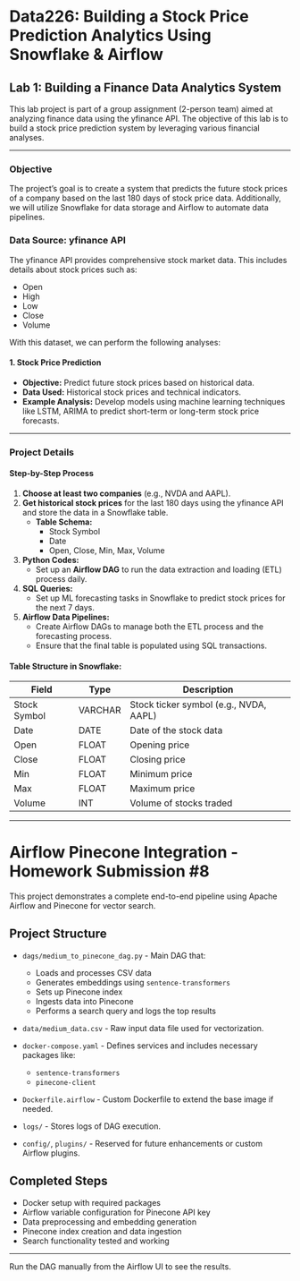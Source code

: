 # Data226: Building a Stock Price Prediction Analytics Using Snowflake & Airflow

## Lab 1: Building a Finance Data Analytics System
This lab project is part of a group assignment (2-person team) aimed at analyzing finance data using the yfinance API. The objective of this lab is to build a stock price prediction system by leveraging various financial analyses.

---

### Objective
The project’s goal is to create a system that predicts the future stock prices of a company based on the last 180 days of stock price data. Additionally, we will utilize Snowflake for data storage and Airflow to automate data pipelines.

### Data Source: yfinance API
The yfinance API provides comprehensive stock market data. This includes details about stock prices such as:
- Open
- High
- Low
- Close
- Volume

With this dataset, we can perform the following analyses:

#### 1. **Stock Price Prediction**
   - **Objective:** Predict future stock prices based on historical data.
   - **Data Used:** Historical stock prices and technical indicators.
   - **Example Analysis:** Develop models using machine learning techniques like LSTM, ARIMA to predict short-term or long-term stock price forecasts.

---

### Project Details

#### **Step-by-Step Process**
1. **Choose at least two companies** (e.g., NVDA and AAPL).
2. **Get historical stock prices** for the last 180 days using the yfinance API and store the data in a Snowflake table.
   - **Table Schema:**
     - Stock Symbol
     - Date
     - Open, Close, Min, Max, Volume
3. **Python Codes:**
   - Set up an **Airflow DAG** to run the data extraction and loading (ETL) process daily.
4. **SQL Queries:**
   - Set up ML forecasting tasks in Snowflake to predict stock prices for the next 7 days.
5. **Airflow Data Pipelines:**
   - Create Airflow DAGs to manage both the ETL process and the forecasting process.
   - Ensure that the final table is populated using SQL transactions.

#### **Table Structure in Snowflake:**
| Field       | Type    | Description                    |
|-------------|---------|--------------------------------|
| Stock Symbol| VARCHAR | Stock ticker symbol (e.g., NVDA, AAPL) |
| Date        | DATE    | Date of the stock data         |
| Open        | FLOAT   | Opening price                  |
| Close       | FLOAT   | Closing price                  |
| Min         | FLOAT   | Minimum price                  |
| Max         | FLOAT   | Maximum price                  |
| Volume      | INT     | Volume of stocks traded        |

---

# Airflow Pinecone Integration - Homework Submission #8

This project demonstrates a complete end-to-end pipeline using Apache Airflow and Pinecone for vector search.

## Project Structure

- `dags/medium_to_pinecone_dag.py` - Main DAG that:
  - Loads and processes CSV data
  - Generates embeddings using `sentence-transformers`
  - Sets up Pinecone index
  - Ingests data into Pinecone
  - Performs a search query and logs the top results

- `data/medium_data.csv` - Raw input data file used for vectorization.

- `docker-compose.yaml` - Defines services and includes necessary packages like:
  - `sentence-transformers`
  - `pinecone-client`

- `Dockerfile.airflow` - Custom Dockerfile to extend the base image if needed.

- `logs/` - Stores logs of DAG execution.

- `config/`, `plugins/` - Reserved for future enhancements or custom Airflow plugins.

## Completed Steps

- Docker setup with required packages
- Airflow variable configuration for Pinecone API key
- Data preprocessing and embedding generation
- Pinecone index creation and data ingestion
- Search functionality tested and working

---

Run the DAG manually from the Airflow UI to see the results.




